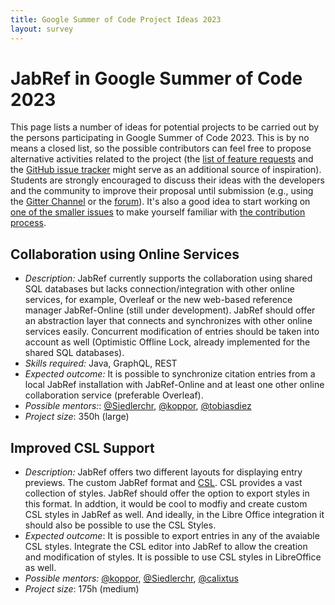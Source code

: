```yaml
---
title: Google Summer of Code Project Ideas 2023
layout: survey
---
```


# JabRef in Google Summer of Code 2023

This page lists a number of ideas for potential projects to be carried out by the persons participating in Google Summer of Code 2023.
This is by no means a closed list, so the possible contributors can feel free to propose alternative activities related to the project (the [list of feature requests](http://discourse.jabref.org/c/features) and the [GitHub issue tracker](https://github.com/JabRef/jabref/issues) might serve as an additional source of inspiration).
Students are strongly encouraged to discuss their ideas with the developers and the community to improve their proposal until submission (e.g., using the [Gitter Channel](https://gitter.im/JabRef/jabref) or the [forum](http://discourse.jabref.org/)).
It's also a good idea to start working on [one of the smaller issues](https://github.com/JabRef/jabref/issues?q=is%3Aissue+is%3Aopen+label%3A%22good+first+issue%22) to make yourself familiar with [the contribution process](https://github.com/JabRef/jabref/blob/master/CONTRIBUTING.md).

## Collaboration using Online Services

* *Description:* JabRef currently supports the collaboration using shared SQL databases but lacks connection/integration with other online services, for example, Overleaf or the new web-based reference manager JabRef-Online (still under development). JabRef should offer an abstraction layer that connects and synchronizes with other online services easily.
 Concurrent modification of entries should be taken into account as well (Optimistic Offline Lock, already implemented for the shared SQL databases).
* *Skills required:* Java, GraphQL, REST
* *Expected outcome:* It is possible to synchronize citation entries from a local JabRef installation with JabRef-Online and at least one other online collaboration service (preferable Overleaf).
* *Possible mentors:*: [@Siedlerchr](https://github.com/Siedlerchr), [@koppor](https://github.com/koppor), [@tobiasdiez](https://github.com/tobiasdiez)
* *Project size*: 350h (large)

## Improved CSL Support

* *Description:* JabRef offers two different layouts for displaying entry previews. The custom JabRef format and [CSL](https://citationstyles.org/). CSL provides a vast collection of styles. JabRef should offer the option to export styles in this format. In addtion, it would be cool to modfiy and create custom CSL styles in JabRef as well. And ideally, in the Libre Office integration it should also be possible to use the CSL Styles.
* *Expected outcome*: It is possible to export entries in any of the avaiable CSL styles. Integrate the CSL editor into JabRef to allow the creation and modification of styles. It is possible to use  CSL styles in LibreOffice as well.
* *Possible mentors:* [@koppor](https://github.com/koppor), [@Siedlerchr](https://github.com/Siedlerchr), [@calixtus](https://github.com/calixtus)
* *Project size*: 175h (medium)

